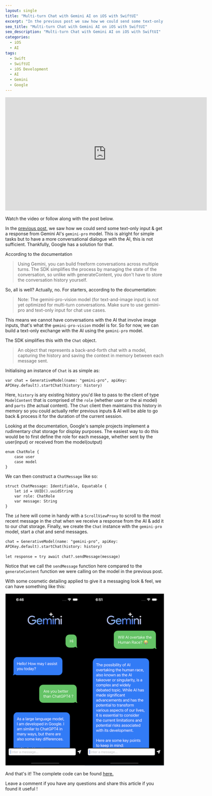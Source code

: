 ```yaml
---
layout: single
title: "Multi-turn Chat with Gemini AI on iOS with SwiftUI"
excerpt: "In the previous post we saw how we could send some text-only input & get a response from Gemini AI's `gemini-pro` model. This is alright for simple tasks but to have a more conversational dialogue with the AI, this is not sufficient."
seo_title: "Multi-turn Chat with Gemini AI on iOS with SwiftUI"
seo_description: "Multi-turn Chat with Gemini AI on iOS with SwiftUI"
categories:
  - iOS
  - AI
tags:
  - Swift
  - SwiftUI
  - iOS Development
  - AI
  - Gemini
  - Google
---
```

<!--[<img src="https://img.youtube.com/vi/VO3YGN2UuHc/hqdefault.jpg" width="600" height="350"
/>](https://www.youtube.com/embed/VO3YGN2UuHc)-->

<iframe width="640" height="360" src="https://www.youtube-nocookie.com/embed/VO3YGN2UuHc?controls=0" frameborder="0" allowfullscreen></iframe>

Watch the video or follow along with the post below.

In the [previous post](https://www.anupdsouza.com/posts/getting-started-with-gemini/), we saw how we could send some text-only input & get a response from Gemini AI's `gemini-pro` model. This is alright for simple tasks but to have a more conversational dialogue with the AI, this is not sufficient. Thankfully, Google has a solution for that.

According to the documentation
> Using Gemini, you can build freeform conversations across multiple turns. The SDK simplifies the process by managing the state of the conversation, so unlike with generateContent, you don't have to store the conversation history yourself.


So, all is well? Actually, no.
For starters, according to the documentation:
> Note: The gemini-pro-vision model (for text-and-image input) is not yet optimized for multi-turn conversations. Make sure to use gemini-pro and text-only input for chat use cases.

This means we cannot have conversations with the AI that involve image inputs, that's what the `gemini-pro-vision` model is for. So for now, we can build a text-only exchange with the AI using the `gemini-pro` model.

The SDK simplifies this with the `Chat` object.
> An object that represents a back-and-forth chat with a model, capturing the history and saving the context in memory between each message sent. 

Initialising an instance of `Chat` is as simple as:
```
var chat = GenerativeModel(name: "gemini-pro", apiKey: APIKey.default).startChat(history: history)
```
Here, `history` is any existing history  you'd like to pass to the client of type `ModelContent` that is comprised of the `role` (whether user or the ai model) and `parts` (the actual content). The `Chat` client then maintains this history in memory so you could actually refer previous inputs & AI will be able to go back & process it for the duration of the current session.

Looking at the documentation, Google's sample projects implement a rudimentary chat storage for display purposes. The easiest way to do this would be to first define the role for each message, whether sent by the user(input) or received from the model(output)

```
enum ChatRole {
    case user
    case model
}
```
We can then construct a `ChatMessage` like so:
```
struct ChatMessage: Identifiable, Equatable {
    let id = UUID().uuidString
    var role: ChatRole
    var message: String
}
```
The `id` here will come in handy with a `ScrollViewProxy` to scroll to the most recent message in the chat when we receive a response from the AI & add it to our chat storage.
Finally, we create the `Chat` instance with the `gemini-pro` model, start a chat and send messages.
```
chat = GenerativeModel(name: "gemini-pro", apiKey: APIKey.default).startChat(history: history)

let response = try await chat?.sendMessage(message)

```
Notice that we call the `sendMessage` function here compared to the `generateContent` function we were calling on the model in the previous post.

With some cosmetic detailing applied to give it a messaging look & feel, we can have something like this:


![image](/assets/images/post11/gemini-chat.png)


And that's it! The complete code can be found [here.](https://github.com/anupdsouza/ios-gemini-chat)


Leave a comment if you have any questions and share this article if you found it useful  !
